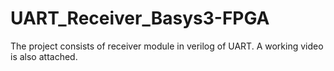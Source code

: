 # UART_Receiver_Basys3-FPGA
The project consists of receiver module in verilog of UART.
A working video is also attached.
